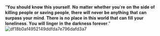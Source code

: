  "𝐘𝐨𝐮 𝐬𝐡𝐨𝐮𝐥𝐝 𝐤𝐧𝐨𝐰 𝐭𝐡𝐢𝐬 𝐲𝐨𝐮𝐫𝐬𝐞𝐥𝐟. 𝐍𝐨 𝐦𝐚𝐭𝐭𝐞𝐫 𝐰𝐡𝐞𝐭𝐡𝐞𝐫 𝐲𝐨𝐮'𝐫𝐞 𝐨𝐧 𝐭𝐡𝐞 𝐬𝐢𝐝𝐞 𝐨𝐟 𝐤𝐢𝐥𝐥𝐢𝐧𝐠 𝐩𝐞𝐨𝐩𝐥𝐞 𝐨𝐫 𝐬𝐚𝐯𝐢𝐧𝐠 𝐩𝐞𝐨𝐩𝐥𝐞, 𝐭𝐡𝐞𝐫𝐞 𝐰𝐢𝐥𝐥 𝐧𝐞𝐯𝐞𝐫 𝐛𝐞 𝐚𝐧𝐲𝐭𝐡𝐢𝐧𝐠 𝐭𝐡𝐚𝐭 𝐜𝐚𝐧 𝐬𝐮𝐫𝐩𝐚𝐬𝐬 𝐲𝐨𝐮𝐫 𝐦𝐢𝐧𝐝. 𝐓𝐡𝐞𝐫𝐞 𝐢𝐬 𝐧𝐨 𝐩𝐥𝐚𝐜𝐞 𝐢𝐧 𝐭𝐡𝐢𝐬 𝐰𝐨𝐫𝐥𝐝 𝐭𝐡𝐚𝐭 𝐜𝐚𝐧 𝐟𝐢𝐥𝐥 𝐲𝐨𝐮𝐫 𝐥𝐨𝐧𝐞𝐥𝐢𝐧𝐞𝐬𝐬. 𝐘𝐨𝐮 𝐰𝐢𝐥𝐥 𝐥𝐢𝐧𝐠𝐞𝐫 𝐢𝐧 𝐭𝐡𝐞 𝐝𝐚𝐫𝐤𝐧𝐞𝐬𝐬 𝐟𝐨𝐫𝐞𝐯𝐞𝐫.”
![df18b0af4952149ddfda7e796dafd3a7](https://github.com/user-attachments/assets/f6a27e43-6a62-473d-a7b4-14eaf72c027c)

